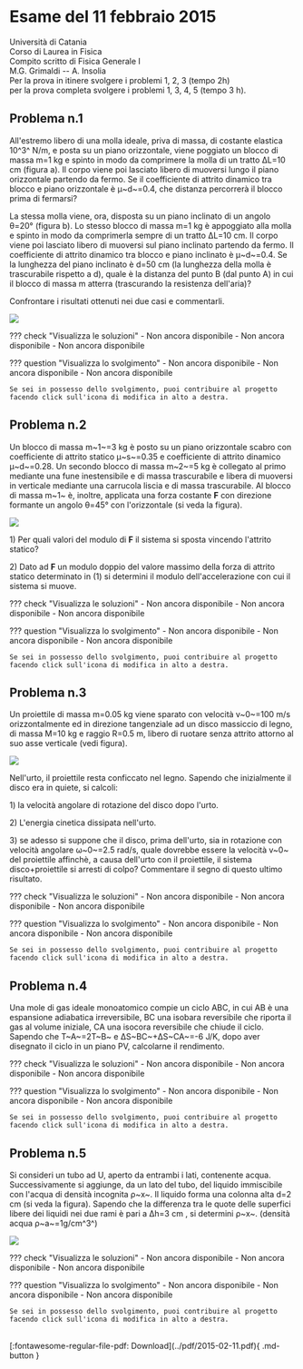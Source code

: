 # Esame del 11 febbraio 2015
Università di Catania <br>
Corso di Laurea in Fisica <br>
Compito scritto di Fisica Generale I <br>
M.G. Grimaldi -- A. Insolia <br>
Per la prova in itinere svolgere i problemi 1, 2, 3 (tempo 2h) <br>
per la prova completa svolgere i problemi 1, 3, 4, 5 (tempo 3 h). <br>

## Problema n.1
All'estremo libero di una molla ideale, priva di massa, di costante elastica 10^3^ N/m, e posta su un piano orizzontale, viene poggiato un blocco di massa m=1 kg e spinto in modo da comprimere la molla di un tratto ∆L=10 cm (figura a). Il corpo viene poi lasciato libero di muoversi lungo il piano orizzontale partendo da fermo. Se il coefficiente di attrito dinamico tra blocco e piano orizzontale è μ~d~=0.4, che distanza percorrerà il blocco prima di fermarsi?

La stessa molla viene, ora, disposta su un piano inclinato di un angolo θ=20° (figura b). Lo stesso blocco di massa m=1 kg è appoggiato alla molla e spinto in modo da comprimerla sempre di un tratto ∆L=10 cm. Il corpo viene poi lasciato libero di muoversi sul piano inclinato partendo da fermo. Il coefficiente di attrito dinamico tra blocco e piano inclinato è μ~d~=0.4. Se la lunghezza del piano inclinato è d=50 cm (la lunghezza della molla è trascurabile rispetto a d), quale è la distanza del punto B (dal punto A) in cui il blocco di massa m atterra (trascurando la resistenza dell'aria)?

Confrontare i risultati ottenuti nei due casi e commentarli.

![](media/image1.png)

??? check "Visualizza le soluzioni"
    - Non ancora disponibile
    - Non ancora disponibile
    - Non ancora disponibile

??? question "Visualizza lo svolgimento"
    - Non ancora disponibile
    - Non ancora disponibile
    - Non ancora disponibile
    
    Se sei in possesso dello svolgimento, puoi contribuire al progetto facendo click sull'icona di modifica in alto a destra.

## Problema n.2
Un blocco di massa m~1~=3 kg è posto su un piano orizzontale scabro con coefficiente di attrito statico μ~s~=0.35 e coefficiente di attrito dinamico μ~d~=0.28. Un secondo blocco di massa m~2~=5 kg è collegato al primo mediante una fune inestensibile e di massa trascurabile e libera di muoversi in verticale mediante una carrucola liscia e di massa trascurabile. Al blocco di massa m~1~ è, inoltre, applicata una forza costante **F** con direzione formante un angolo θ=45° con l'orizzontale (si veda la figura).

![](media/image2.emf)

1\) Per quali valori del modulo di **F** il sistema si sposta vincendo
l'attrito statico?

2\) Dato ad **F** un modulo doppio del valore massimo della forza di
attrito statico determinato in (1) si determini il modulo
dell'accelerazione con cui il sistema si muove.

??? check "Visualizza le soluzioni"
    - Non ancora disponibile
    - Non ancora disponibile
    - Non ancora disponibile

??? question "Visualizza lo svolgimento"
    - Non ancora disponibile
    - Non ancora disponibile
    - Non ancora disponibile
    
    Se sei in possesso dello svolgimento, puoi contribuire al progetto facendo click sull'icona di modifica in alto a destra.

## Problema n.3
Un proiettile di massa m=0.05 kg viene sparato con velocità v~0~=100 m/s orizzontalmente ed in direzione tangenziale ad un disco massiccio di legno, di massa M=10 kg e raggio R=0.5 m, libero di ruotare senza attrito attorno al suo asse verticale (vedi figura).

![](media/image3.emf)

Nell'urto, il proiettile resta conficcato nel legno. Sapendo che inizialmente il disco era in quiete, si calcoli:

1\) la velocità angolare di rotazione del disco dopo l'urto.

2\) L'energia cinetica dissipata nell'urto.

3\) se adesso si suppone che il disco, prima dell'urto, sia in rotazione
con velocità angolare ω~0~=2.5 rad/s, quale dovrebbe essere la velocità
v~0~ del proiettile affinchè, a causa dell'urto con il proiettile, il
sistema disco+proiettile si arresti di colpo? Commentare il segno di
questo ultimo risultato.

??? check "Visualizza le soluzioni"
    - Non ancora disponibile
    - Non ancora disponibile
    - Non ancora disponibile

??? question "Visualizza lo svolgimento"
    - Non ancora disponibile
    - Non ancora disponibile
    - Non ancora disponibile
    
    Se sei in possesso dello svolgimento, puoi contribuire al progetto facendo click sull'icona di modifica in alto a destra.

## Problema n.4
Una mole di gas ideale monoatomico compie un ciclo ABC, in cui AB è una espansione adiabatica irreversibile, BC una isobara reversibile che riporta il gas al volume iniziale, CA una isocora reversibile che chiude il ciclo. Sapendo che T~A~=2T~B~ e ∆S~BC~+∆S~CA~=-6 J/K, dopo aver disegnato il ciclo in un piano PV, calcolarne il rendimento.

??? check "Visualizza le soluzioni"
    - Non ancora disponibile
    - Non ancora disponibile
    - Non ancora disponibile

??? question "Visualizza lo svolgimento"
    - Non ancora disponibile
    - Non ancora disponibile
    - Non ancora disponibile
    
    Se sei in possesso dello svolgimento, puoi contribuire al progetto facendo click sull'icona di modifica in alto a destra.

## Problema n.5
Si consideri un tubo ad U, aperto da entrambi i lati, contenente acqua. Successivamente si aggiunge, da un lato del tubo, del liquido immiscibile con l'acqua di densità incognita ρ~x~. Il liquido forma una colonna alta d=2 cm (si veda la figura). Sapendo che la differenza tra le quote delle superfici libere dei liquidi nei due rami è pari a ∆h=3 cm , si determini ρ~x~. (densità acqua ρ~a~=1g/cm^3^)

![](media/image4.emf)

??? check "Visualizza le soluzioni"
    - Non ancora disponibile
    - Non ancora disponibile
    - Non ancora disponibile

??? question "Visualizza lo svolgimento"
    - Non ancora disponibile
    - Non ancora disponibile
    - Non ancora disponibile
    
    Se sei in possesso dello svolgimento, puoi contribuire al progetto facendo click sull'icona di modifica in alto a destra.

<br>
[:fontawesome-regular-file-pdf: Download](../pdf/2015-02-11.pdf){ .md-button }
